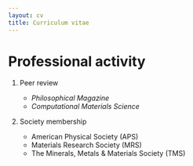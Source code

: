 ```yaml
---
layout: cv
title: Curriculum vitae
---
```


# Professional activity

1. Peer review
	* _Philosophical Magazine_
	* _Computational Materials Science_


1. Society membership
	* American Physical Society (APS)
	* Materials Research Society (MRS)
	* The Minerals, Metals & Materials Society (TMS)

